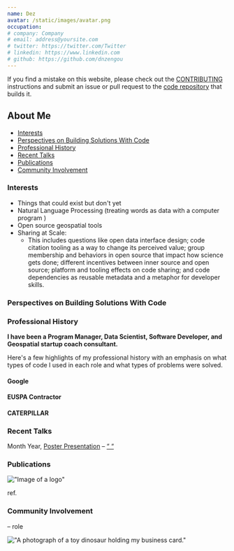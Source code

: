```yaml
---
name: Dez
avatar: /static/images/avatar.png
occupation:
# company: Company
# email: address@yoursite.com
# twitter: https://twitter.com/Twitter
# linkedin: https://www.linkedin.com
# github: https://github.com/dnzengou
---
```


If you find a mistake on this website, please check out the [CONTRIBUTING](https://github.com/dnzengou/#/CONTRIBUTING.md) instructions and submit an issue or pull request to the [code repository](https://github.com/dnzengou/#) that builds it.

## About Me

- <a href="#interests">Interests</a>
- <a href="#perspectives-on-building-solutions-with-code">Perspectives on Building Solutions With Code</a>
- <a href="#professional-history">Professional History</a>
- <a href="#recent-talks">Recent Talks</a>
- <a href="#publications">Publications</a>
- <a href="#community-involvement">Community Involvement</a>

### <a id="interests"></a>Interests

- Things that could exist but don't yet
- Natural Language Processing (treating words as data with a computer program )
- Open source geospatial tools
- Sharing at Scale:
  - This includes questions like open data interface design; code citation tooling as a way to change its perceived value; group membership and behaviors in open source that impact how science gets done; different incentives between inner source and open source; platform and tooling effects on code sharing; and code dependencies as reusable metadata and a metaphor for developer skills.

### <a id="perspectives-on-building-solutions-with-code"></a>Perspectives on Building Solutions With Code

### <a id="professional-history"></a>Professional History

<b>I have been a Program Manager, Data Scientist, Software Developer, and Geospatial startup coach consultant.</b>

Here's a few highlights of my professional history with an emphasis on what types of code I used in each role and what types of problems were solved.

#### Google

#### EUSPA Contractor

#### CATERPILLAR

### <a id="recent-talks"></a>Recent Talks

Month Year, <a href="#">Poster Presentation</a> – <a href="#">“ “</a>

### <a id="publications"></a>Publications

!["Image of a logo"](static/images/#.png)

ref.

### <a id="community-involvement"></a>Community Involvement

<a href="#"> </a> – role

!["A photograph of a toy dinosaur holding my business card."](static/images/#.png)
